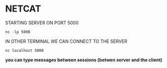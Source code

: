 # NETCAT

STARTING SERVER ON PORT 5000

```
nc -lp 5000
```

IN OTHER TERMINAL WE CAN CONNECT TO THE SERVER

```
nc localhost 5000
```

**you can type messages between sessions (betwen server and the client)**